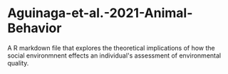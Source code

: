 # Aguinaga-et-al.-2021-Animal-Behavior
A R markdown file that explores the theoretical implications of how the social environmnent effects an individual's assessment of environmental quality. 
